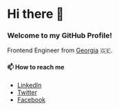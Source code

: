 # Hi there 👋

### Welcome to my GitHub Profile!

Frontend Engineer from [Georgia](https://en.wikipedia.org/wiki/Georgia_(country)) 🇬🇪.

#### 📫 How to reach me

- [LinkedIn](https://www.linkedin.com/in/giorgi-kakhoshvili/)
- [Twitter](https://twitter.com/giokaxo)
- [Facebook](https://www.facebook.com/giokaxo/)
